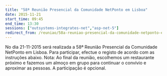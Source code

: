 ```yaml
---
title: "58ª Reunião Presencial da Comunidade NetPonto em Lisboa"
date: 2015-11-21
start_time: 09:45
end_time: 13:30
sessions: ["outsystems-integrates-net","asp-net-5"]
redirect_from: /reuniao/58a-reuniao-presencial-da-comunidade-netponto-em-lisboa/
---
```

No dia 21-11-2015 será realizada a 58ª Reunião Presencial da Comunidade NetPonto em Lisboa. Para participar, efectue o registo de acordo com as instruções abaixo.
Nota: Ao final da reunião, escolhemos um restaurante próximo e fazemos um almoço em grupo para continuar o convívio e aproximar as pessoas. A participação é opcional.